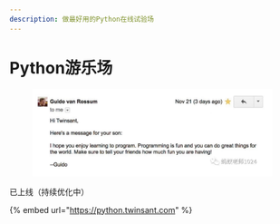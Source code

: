 ```yaml
---
description: 做最好用的Python在线试验场
---
```


# Python游乐场

<figure><img src=".gitbook/assets/image.png" alt=""><figcaption></figcaption></figure>

已上线（持续优化中）

{% embed url="https://python.twinsant.com" %}
